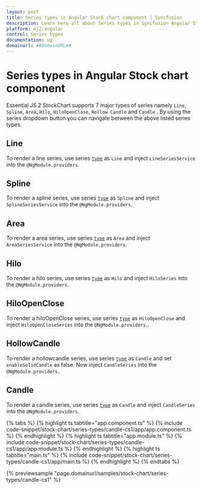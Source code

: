 ```yaml
---
layout: post
title: Series types in Angular Stock chart component | Syncfusion
description: Learn here all about Series types in Syncfusion Angular Stock chart component of Syncfusion Essential JS 2 and more.
platform: ej2-angular
control: Series types 
documentation: ug
domainurl: ##DomainURL##
---
```


# Series types in Angular Stock chart component

Essential JS 2 StockChart supports 7 major types of series namely `Line`, `Spline`, `Area`, `Hilo`, `HiloOpenClose`, `Hollow Candle` and `Candle` . By using the series dropdown button you can navigate between the above listed series types.

<!-- markdownlint-disable MD036 -->

## Line

To render a line series, use series [`type`](https://ej2.syncfusion.com/angular/documentation/api/stock-chart/stockSeriesModel/#type) as `Line` and inject `LineSeriesService` into the `@NgModule.providers`.

## Spline

To render a spline series, use series [`type`](https://ej2.syncfusion.com/angular/documentation/api/stock-chart/stockSeriesModel/#type) as `Spline` and inject `SplineSeriesService` into the `@NgModule.providers`.

## Area

To render a area series, use series [`type`](https://ej2.syncfusion.com/angular/documentation/api/stock-chart/stockSeriesModel/#type) as `Area` and inject `AreaSeriesService` into the `@NgModule.providers`.

## Hilo

To render a hilo series, use series [`type`](https://ej2.syncfusion.com/angular/documentation/api/stock-chart/stockSeriesModel/#type) as `Hilo` and inject `HiloSeries` into the `@NgModule.providers`.

## HiloOpenClose

To render a hiloOpenClose series, use series [`type`](https://ej2.syncfusion.com/angular/documentation/api/stock-chart/stockSeriesModel/#type) as `HiloOpenClose` and inject `HiloOpenCloseSeries` into the `@NgModule.providers`..

## HollowCandle

To render a hollowcandle series, use series [`type`](https://ej2.syncfusion.com/angular/documentation/api/stock-chart/stockSeriesModel/#type) as `Candle` and set `enableSolidCandle` as false. Now inject `CandleSeries` into the `@NgModule.providers`.

## Candle

To render a candle series, use series [`type`](https://ej2.syncfusion.com/angular/documentation/api/stock-chart/stockSeriesModel/#type) as `Candle` and inject `CandleSeries` into the `@NgModule.providers`.

{% tabs %}
{% highlight ts tabtitle="app.component.ts" %}
{% include code-snippet/stock-chart/series-types/candle-cs1/app/app.component.ts %}
{% endhighlight %}
{% highlight ts tabtitle="app.module.ts" %}
{% include code-snippet/stock-chart/series-types/candle-cs1/app/app.module.ts %}
{% endhighlight %}
{% highlight ts tabtitle="main.ts" %}
{% include code-snippet/stock-chart/series-types/candle-cs1/app/main.ts %}
{% endhighlight %}
{% endtabs %}
  
{% previewsample "page.domainurl/samples/stock-chart/series-types/candle-cs1" %}